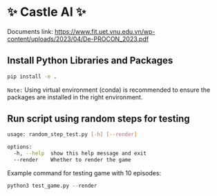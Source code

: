 #  ✨ Castle AI ✨  

Documents link: https://www.fit.uet.vnu.edu.vn/wp-content/uploads/2023/04/De-PROCON_2023.pdf

## Install Python Libraries and Packages
``` bash
pip install -e .
```
`Note:` Using virtual environment (conda) is recommended to ensure the packages are installed in the right environment.
## Run script using random steps for testing

``` bash
usage: random_step_test.py [-h] [--render]

options:
  -h, --help  show this help message and exit
  --render    Whether to render the game
```

Example command for testing game with 10 episodes:

```python
python3 test_game.py --render
```